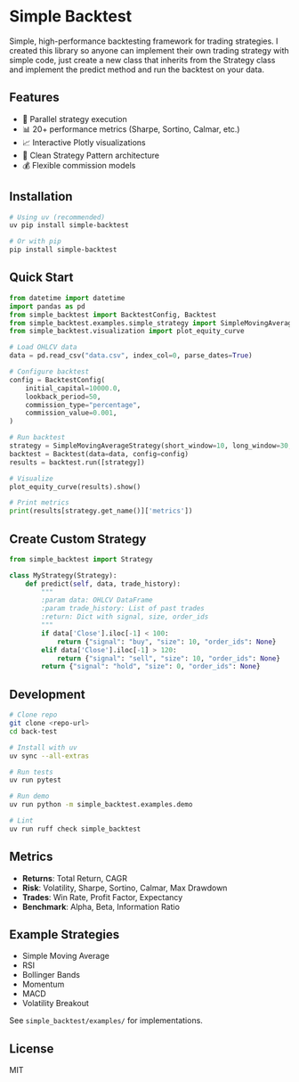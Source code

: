 # Simple Backtest

Simple, high-performance backtesting framework for trading strategies. I created this library so anyone can implement their own trading strategy with simple code, just create a new class that inherits from the Strategy class and implement the predict method and run the backtest on your data.

## Features

- 🚀 Parallel strategy execution
- 📊 20+ performance metrics (Sharpe, Sortino, Calmar, etc.)
- 📈 Interactive Plotly visualizations
- 🎯 Clean Strategy Pattern architecture
- 💰 Flexible commission models

## Installation

```bash
# Using uv (recommended)
uv pip install simple-backtest

# Or with pip
pip install simple-backtest
```

## Quick Start

```python
from datetime import datetime
import pandas as pd
from simple_backtest import BacktestConfig, Backtest
from simple_backtest.examples.simple_strategy import SimpleMovingAverageStrategy
from simple_backtest.visualization import plot_equity_curve

# Load OHLCV data
data = pd.read_csv("data.csv", index_col=0, parse_dates=True)

# Configure backtest
config = BacktestConfig(
    initial_capital=10000.0,
    lookback_period=50,
    commission_type="percentage",
    commission_value=0.001,
)

# Run backtest
strategy = SimpleMovingAverageStrategy(short_window=10, long_window=30, shares=100)
backtest = Backtest(data=data, config=config)
results = backtest.run([strategy])

# Visualize
plot_equity_curve(results).show()

# Print metrics
print(results[strategy.get_name()]['metrics'])
```

## Create Custom Strategy

```python
from simple_backtest import Strategy

class MyStrategy(Strategy):
    def predict(self, data, trade_history):
        """
        :param data: OHLCV DataFrame
        :param trade_history: List of past trades
        :return: Dict with signal, size, order_ids
        """
        if data['Close'].iloc[-1] < 100:
            return {"signal": "buy", "size": 10, "order_ids": None}
        elif data['Close'].iloc[-1] > 120:
            return {"signal": "sell", "size": 10, "order_ids": None}
        return {"signal": "hold", "size": 0, "order_ids": None}
```

## Development

```bash
# Clone repo
git clone <repo-url>
cd back-test

# Install with uv
uv sync --all-extras

# Run tests
uv run pytest

# Run demo
uv run python -m simple_backtest.examples.demo

# Lint
uv run ruff check simple_backtest
```

## Metrics

- **Returns**: Total Return, CAGR
- **Risk**: Volatility, Sharpe, Sortino, Calmar, Max Drawdown
- **Trades**: Win Rate, Profit Factor, Expectancy
- **Benchmark**: Alpha, Beta, Information Ratio

## Example Strategies

- Simple Moving Average
- RSI
- Bollinger Bands
- Momentum
- MACD
- Volatility Breakout

See `simple_backtest/examples/` for implementations.

## License

MIT
